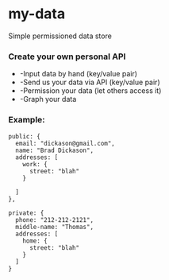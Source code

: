 my-data
=======

Simple permissioned data store


### Create your own personal API

* -Input data by hand (key/value pair) 
* -Send us your data via API (key/value pair)
* -Permission your data (let others access it)
* -Graph your data


### Example:

```
public: {
  email: "dickason@gmail.com",
  name: "Brad Dickason",
  addresses: [
    work: {
      street: "blah"
    }

  ]
},

private: {
  phone: "212-212-2121",
  middle-name: "Thomas",
  addresses: [
    home: {
      street: "blah"
    }
  ]
}
```

